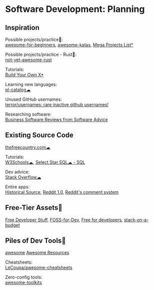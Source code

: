 # Software Development: Planning

## Inspiration

Possible projects/practice💩:  
[awesome-for-beginners](https://github.com/MunGell/awesome-for-beginners),
[awesome-katas](https://github.com/gamontal/awesome-katas),
[Mega Projects List*](https://github.com/karan/Projects/)

Possible projects/practice - Rust💩:  
[not-yet-awesome-rust](https://github.com/not-yet-awesome-rust/not-yet-awesome-rust)

Tutorials:  
[Build Your Own X*](https://github.com/codecrafters-io/build-your-own-x)

Learning new languages:  
[pl-catalog☁](https://github.com/prathyvsh/pl-catalog)

Unused GitHub usernames:  
[terror/usernames: rare inactive github usernames!](https://github.com/terror/usernames)

Researching software:  
[Business Software Reviews from Software Advice](https://www.softwareadvice.com/)

## Existing Source Code

[thefreecountry.com☁](https://www.thefreecountry.com/sourcecode/index.shtml)

Tutorials:  
[W3Schools☁](https://www.w3schools.com/),
[Select Star SQL☁ - SQL](https://selectstarsql.com/)

Dev advice:  
[Stack Overflow☁](https://stackoverflow.com/)

Entire apps:  
[Historical Source](https://github.com/historicalsource),
[Reddit 1.0](https://github.com/reddit-archive/reddit1.0),
[Reddit's comment system](https://raw.githubusercontent.com/reddit-archive/reddit/753b17407e9a9dca09558526805922de24133d53/r2/r2/lib/db/_sorts.pyx)

## Free-Tier Assets💩

[Free Developer Stuff](https://freestuff.dev/),
[FOSS-for-Dev](https://github.com/tvvocold/FOSS-for-Dev),
[Free for developers](https://free-for.dev/),
[stack-on-a-budget](https://github.com/255kb/stack-on-a-budget)

## Piles of Dev Tools💩

[awesome](https://github.com/sindresorhus/awesome)
[Awesome Resources](https://shahednasser.github.io/awesome-resources/)

Cheatsheets:  
[LeCoupa/awesome-cheatsheets](https://github.com/LeCoupa/awesome-cheatsheets)

Zero-config tools:  
[awesome-toolkits](https://github.com/reyronald/awesome-toolkits)
